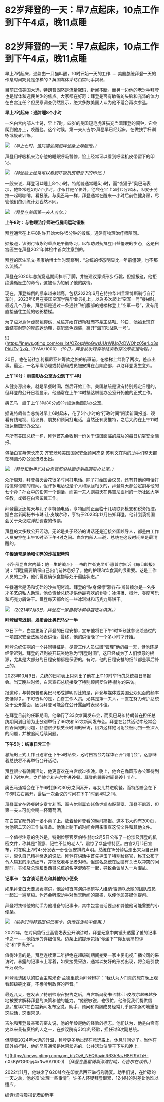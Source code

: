 # 82岁拜登的一天：早7点起床，10点工作到下午4点，晚11点睡

# 82岁拜登的一天：早7点起床，10点工作到下午4点，晚11点睡

早上7时起床，通常由一只猫叫醒，10时开始一天的工作……美国总统拜登一天的作息时间究竟是怎样的？英国媒体采访白宫助手揭秘。

目前正值美国大选，特朗普固然是流量密码，新闻不断。而另一边他的老对手拜登也是媒体和选民关注的焦点。大家都在好奇：拜登是否有敏锐的头脑和充沛的体力在白宫连任？但民意调查仍然显示，绝大多数美国人认为他不适合再次参选。

**早上7时起床：通常睡8个小时**

一名白宫内部人士说，早上7时，四岁的美国短毛虎斑猫充当着拜登的闹钟，它会爬到他身上，唤醒他。这个时候，第一夫人吉尔·拜登早已经起床，在做扶手杆训练或旋转训练。

![](https://inews.gtimg.com/om_bt/O5_2Ox5yeTYeD3AbotLmA6myEOW9IVAa2HY90ozIwX9IwAA/1000)
_（早上七时，这只猫会爬到拜登身上唤醒他。）_

拜登用呼吸机来治疗他的睡眠呼吸暂停，脸上经常可以看到呼吸机皮带留下的印记。

![](https://inews.gtimg.com/om_bt/OSYweLUZrfcSiRpKyDJiGEwrHTd1Il1ULf8Yj5AsvZEQ0AA/1000)
_（拜登脸上经常可以看到呼吸机皮带留下的印记。）_

一般来说，拜登可以睡上8个小时。特朗普通常睡5小时，而“夜猫子”奥巴马表示，他经常睡5到7个小时。小布什是个例外，他会在早上5时15分起床，和妻子劳拉一起喝咖啡，看报纸。与奥巴马一样，拜登通常在醒来一小时后前往健身房，尽管他们的训练计划截然不同。

![](https://inews.gtimg.com/om_bt/OwF3onF4LP4CugGvQ14Dm4EtY_9fg5Yt7sFrVU26jSFecAA/1000)
_（拜登与美国第一夫人吉尔。）_

**上午8时：与物理治疗师进行晨间运动锻炼**

拜登通常在上午8时许开始大约45分钟的锻炼，通常有物理治疗师陪同。

据报道，该例行锻炼的重点是平衡练习，以帮助对抗拜登日益僵硬的步态，这是白宫医生在拜登2021年体检中首次注意到的。

拜登的医生凯文·奥康纳博士当时观察到，“总统的步态明显比一年前僵硬，也不那么流畅。”

拜登在2020年总统竞选期间摔断了脚，并被建议穿矫形步行靴，但据报道，他拒绝遵循医生的命令，这被认为加剧了他的病情。

现在，拜登摔倒的频率越来越高，包括2022年6月在特拉华州里霍博斯骑行自行车时，2023年6月在美国空军学院毕业典礼上，以及多次爬上“空军一号”楼梯时。最近几个月来，拜登都是通过一条通往飞机腹部的短楼梯登上“空军一号”，没有用直接通往主舱的较长楼梯。

为了应对身体虚弱和脚伤，总统开始穿运动鞋而不是正装鞋。19日，他被发现穿着结实耐穿的厚底运动鞋，搭配蓝色西装，离开“海军陆战队一号”。

![](https://inews.gtimg.com/om_bt/OZospWpGwsUUrWjUp7cDWOhz05erLo3sPkUTvjQxQ-
iBYAA/1000) _（19日，拜登被发现穿着结实耐穿的厚底运动鞋。）_

20日，他在前往加利福尼亚州筹款之旅的航班前，在楼梯上绊倒了两次，差点出事。最近，一名军事助理或特勤局成员被安排在台阶底部，以防拜登发生意外。

**上午10时：椭圆形办公室办公到下午4时**

从健身房出来，就是早餐时间，然后开始工作。美国总统是没有特别规定日程的，但拜登的公开日程显示，他通常在上午10时抵达椭圆办公室开始他的正式工作。

奥巴马一般于上午8时30分或9时抵达椭圆形办公室。

据说特朗普当总统时早上6时起床，花了5个小时的“行政时间”阅读新闻报道、观看有线电视、给议员、朋友和顾问打电话，当然还有发推特，之后大约在上午11时抵达椭圆形办公室。

与所有美国总统一样，拜登首先会收到一份关于该国面临的威胁的每日机密安全简报。

包括白宫幕僚长杰夫·齐安茨和美国国家安全顾问杰克·苏利文在内的助手们整天都在椭圆形办公室进进出出。

![](https://inews.gtimg.com/om_bt/O0Hm2xiy8GOPVAabEsd4U0RR2_FdhoSOjwGJOJc_nj9g4AA/1000)
_（拜登和助手们从白宫官邸沿柱廊走到椭圆形办公室。）_

众所周知，拜登每天会花很多时间打电话。除了打给国会议员，还有其他的电话打给值得信赖的顾问。但许多电话也是个人和家庭相关的，拜登每天都会定期与他的七个孙子孙女中的任何一个谈话，而第一夫人则每天在弗吉尼亚州的一所社区大学任教，或者在白宫东翼工作。

拜登最近还每天与儿子亨特通电话，亨特目前正面临十几项联邦枪支和税务指控。据白宫新闻秘书卡琳·让·皮埃尔称，亨特于2023年12月告知拜登，他计划藐视国会关于众议院弹劾调查的传票。

拜登的大多数公开活动，无论是关于经济的讲话还是迎接外国领导人，都是由工作人员安排在上午10时至下午4时之间。白宫内部人士说，总统在这段时间里是最清醒的。

**午餐通常是汤和切碎的沙拉配烤鸡**

《乔·拜登白宫内幕：他一生的战斗》一书的作者克里斯·惠普尔告诉《每日邮报》说：“拜登需要确保自己出门前休息好了，他的护理和饮食真的很重要。这是工作人员的工作，他们需要确保食物等处于最佳状态。”

午餐通常是汤和切碎的沙拉配烤鸡。拜登的“贴身保镖”雅各布·斯普赖尔是一名多才多艺的私人助理，他负责给总统提供他最喜欢的食物：冰淇淋、橙汁、零度可乐和巧克力屑饼干。拜登每天都会吃一些冰淇淋和巧克力屑饼干。

![](https://inews.gtimg.com/om_bt/OTBmrWWAGCLlvUYw4aDJgIRST0v0Ij7OLM7nteeLP2hDcAA/1000)
_（2021年7月3日，拜登在一家自制冰淇淋店吃冰淇淋。）_

**拜登经常迟到，发布会比奥巴马少一半**

13日下午，白宫更新了拜登的日程安排，宣布他将在下午1时15分就参议院通过的一项国家安全法案发表讲话。最终，他的讲话晚了一个多小时才开始。

拜登总统任期的一个共同特征是，尽管工作人员试图“管理”他的每一天，但他还是经常迟到。拜登的迟到被开玩笑地称为“拜登时间”，这已经成为了人们愤怒的根源，尤其是大部分的日程安排都是保密的。有时，他的日程安排的细节都是事后补上的。

2023年10月9日，总统的日程表上只列出了他在上午10时举行的总统每日简报会。当天晚些时候，白宫宣布总统接受了特别顾问罗伯特·赫尔的采访。

报道称，与特朗普和奥巴马形成鲜明对比的是，拜登与媒体或美国公众见面的频率要低得多。不可否认的是，白宫工作人员，尤其是第一夫人，一直在努力保护总统免于公开露面，因为拜登可能会在公开露面时表现不佳。

在拜登目前的任职期间，他举行了33次新闻发布会，而奥巴马和特朗普在担任总统期间到目前为止分别举行了66次和52次新闻发布会。拜登在公共活动中经常会回答简短的问题，但他很少接受长时间的采访，因为这样他可能会被问到一些深入的问题，并被追问后续问题。

**下午5时：结束日常工作**

总统的正式工作日通常在下午5时结束，这时白宫会为媒体召开“闭门会”，这意味着总统将不再举行公开活动。

拜登很少有晚间活动，他更喜欢在白宫度过夜晚。晚上，他会在椭圆形办公室待到晚上7时左右，之后他会和吉尔共进晚餐。拜登的睡眠时间是晚上11点。

奥巴马通常会在下午6时到6时30分之间离开，与女儿共进晚餐，而特朗普会在下午6时左右离开，最后一次会议的时间在下午1时到4时之间。

拜登喜欢在晚餐时吃意大利面，而吉尔则喜欢烤鱼或鸡肉配蔬菜。拜登不喝酒，但第一夫人可能会喝一杯葡萄酒。

在白宫官邸外的一张小桌子上，放着给拜登看的晚间简报。这本书大约有200页，为他第二天的工作做准备。他晚上剩下的时间会用来审查这份文件和其他文件。

一个值得注意的例外是，特别检察官罗伯特·赫尔2月5日公布了一份涉及拜登的机密文件，称其是“善意、记性不佳的老人”，震惊了华盛顿特区。白宫2月15日宣布，将在晚上7时45分发表一份仓促安排的声明。总统在15分钟后走出来为自己辩护，否认自己精神衰退的说法。拜登在讲话中首先抨击了特别检察官，称其公布了令人尴尬的采访细节，并愤怒地与记者对峙。但这名总统在回答有关巴以冲突的问题时，将埃及总理和墨西哥总统的名字混淆在一起，导致会议陷入一片混乱。

**记事卡：包含谈话要点和其他的小便条**

如果拜登白天要发表演讲，他会和首席演讲稿撰写人维纳·雷迪以及她的团队成员一起过一遍草稿。他还会听取助手对当天新闻的简报，以便他回答媒体提问。

拜登将携带他的助手为他准备的记事卡，其中包含谈话要点和其他他可能需要的小便条。

![](https://inews.gtimg.com/om_bt/OYFPZyCUE9O77lsxSPb2J6-mQmEXf_utn0XCbSKutj23oAA/1000)
_（助手们向拜登提供记事卡，供他在活动中使用。）_

2022年，在对风能行业高管发表公开演讲时，拜登无意中向镜头透露了他的记事卡之一——他指示的详细信息。边条上的提示包括“你坐下”“你发表简短评论”和“你离开”。

值得注意的是，拜登连续第二年拒绝在超级碗期间接受一家主要电视广播公司的采访时，暴露的记事卡上写着，如果接受采访，通常以友好的形式出现，将会吸引数千万观众。

拜登竞选团队的联合主席米奇·兰德里欧为拜登辩护：“我认为人们真的想在晚上观看超级碗比赛，不想听到政客的声音。”

最近几天，在发表了特别检察官报告之后，白宫新闻秘书卡林·让·皮埃尔越来越多地被要求解释拜登的决策和他的能力。“他很敏锐，他很忙，他催促我们提供信息。”皮埃尔在白宫新闻发布室说。助手、顾问和内阁成员经常几乎逐字逐句地重复这些话，这很常见。

吉尔和拜登最亲密的密友说，他的年龄是他的经验的标志。他们认为，他是白宫有史以来最有资格的人之一，在参议院有30年的经验，担任过8次副总统。

但随着2024年大选的升温，拜登更多地出现在竞选路上，休息时间少了。当他在国外旅行时，他的早晨通常是休闲状态的，公共活动仅限于下午和晚上。

![](https://inews.gtimg.com/om_bt/Oz6_NEQAaainR63hBazH8Ff9VTrH-
nXkKjWGR0jyj4xNwAA/1000) _（拜登在里霍博斯海滩打盹，而吉尔在读书。）_

2022年11月，他缺席了G20峰会在印度尼西亚举行的晚宴。助手们说，在忙碌的一天之后，他必须“处理一些事情”。许多人怀疑拜登很累，12小时的时差让他难以适应。

编译/潇湘晨报记者彭昕宇


